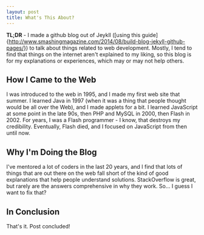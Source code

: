 ```yaml
---
layout: post
title: What's This About?
---
```


__TL;DR__ - I made a github blog out of Jeykll ([using this guide]{http://www.smashingmagazine.com/2014/08/build-blog-jekyll-github-pages/}) to talk about things related to web development. Mostly, I tend to find that things on the internet aren't explained to my liking, so this blog is for my explanations or experiences, which may or may not help others.

## How I Came to the Web
I was introduced to the web in 1995, and I made my first web site that summer. I learned Java in 1997 (when it was a thing that people thought would be all over the Web), and I made applets for a bit. I learned JavaScript at some point in the late 90s, then PHP and MySQL in 2000, then Flash in 2002. For years, I was a Flash programmer - I know, that destroys my credibility. Eventually, Flash died, and I focused on JavaScript from then until now.

## Why I'm Doing the Blog
I've mentored a lot of coders in the last 20 years, and I find that lots of things that are out there on the web fall short of the kind of good explanations that help people understand solutions. StackOverflow is great, but rarely are the answers comprehensive in why they work. So... I guess I want to fix that?

## In Conclusion
That's it. Post concluded!
